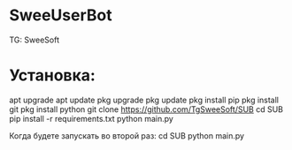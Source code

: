# SweeUserBot

TG: SweeSoft

# Установка:

apt upgrade
apt update
pkg upgrade
pkg update
pkg install pip
pkg install git
pkg install python
git clone https://github.com/TgSweeSoft/SUB
cd SUB
pip install -r requirements.txt
python main.py

Когда будете запускать во второй раз:
cd SUB
python main.py
